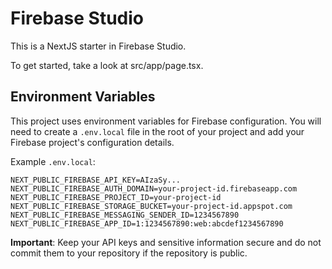# Firebase Studio

This is a NextJS starter in Firebase Studio.

To get started, take a look at src/app/page.tsx.

## Environment Variables

This project uses environment variables for Firebase configuration. You will need to create a `.env.local` file in the root of your project and add your Firebase project's configuration details.

Example `.env.local`:
```
NEXT_PUBLIC_FIREBASE_API_KEY=AIzaSy...
NEXT_PUBLIC_FIREBASE_AUTH_DOMAIN=your-project-id.firebaseapp.com
NEXT_PUBLIC_FIREBASE_PROJECT_ID=your-project-id
NEXT_PUBLIC_FIREBASE_STORAGE_BUCKET=your-project-id.appspot.com
NEXT_PUBLIC_FIREBASE_MESSAGING_SENDER_ID=1234567890
NEXT_PUBLIC_FIREBASE_APP_ID=1:1234567890:web:abcdef1234567890
```
**Important**: Keep your API keys and sensitive information secure and do not commit them to your repository if the repository is public.
